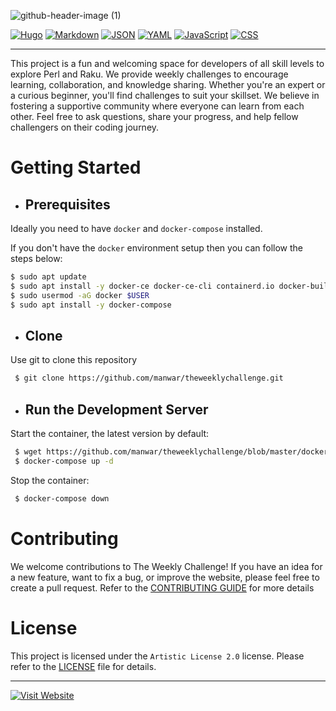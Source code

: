 ![github-header-image (1)](https://theweeklychallenge.org/images/header.png)

[![Hugo](https://img.shields.io/badge/Hugo-FF4088?style=for-the-badge&logo=Hugo&logoColor=white)](https://gohugo.io/) [![Markdown](https://img.shields.io/badge/Markdown-E34F26?style=for-the-badge&logo=Markdown&logoColor=white)](https://daringfireball.net/projects/markdown/) [![JSON](https://img.shields.io/badge/JSON-EDD07A?style=for-the-badge&logo=JSON&logoColor=white)](https://json.org/) [![YAML](https://img.shields.io/badge/YAML-A9B7C6?style=for-the-badge&logo=YAML&logoColor=white)](https://yaml.org/) [![JavaScript](https://img.shields.io/badge/JavaScript-F7DF1E?style=for-the-badge&logo=JavaScript&logoColor=white)](https://developer.mozilla.org/docs/Web/JavaScript) [![CSS](https://img.shields.io/badge/CSS-2EC4B6?style=for-the-badge&logo=CSS3&logoColor=white)](https://developer.mozilla.org/docs/Web/CSS)


---

This project is a fun and welcoming space for developers of all skill levels to explore Perl and Raku. We provide weekly challenges to encourage learning, collaboration, and knowledge sharing. Whether you're an expert or a curious beginner, you'll find challenges to suit your skillset. We believe in fostering a supportive community where everyone can learn from each other. Feel free to ask questions, share your progress, and help fellow challengers on their coding journey.

# Getting Started

 - ## Prerequisites
 Ideally you need to have `docker` and `docker-compose` installed.
 
 If you don't have the `docker` environment setup then you can follow the steps below:

 ```Bash
 $ sudo apt update
 $ sudo apt install -y docker-ce docker-ce-cli containerd.io docker-buildx-plugin docker-compose-plugin
 $ sudo usermod -aG docker $USER
 $ sudo apt install -y docker-compose
 ```

- ## Clone
 Use git to clone this repository
```Bash
 $ git clone https://github.com/manwar/theweeklychallenge.git
```

- ## Run the Development Server
Start the container, the latest version by default:
```Bash
 $ wget https://github.com/manwar/theweeklychallenge/blob/master/docker-compose.yml
 $ docker-compose up -d
```

Stop the container:
```Bash
 $ docker-compose down
```


# Contributing

We welcome contributions to The Weekly Challenge! If you have an idea for a new feature, want to fix a bug, or improve the website, please feel free to create a pull request. Refer to the [CONTRIBUTING GUIDE](CONTRIBUTING.md) for more details

# License

This project is licensed under the `Artistic License 2.0` license. Please refer to the [LICENSE](LICENSE) file for details.

---

[![Visit Website](https://img.shields.io/badge/Visit_Website-brightgreen?style=for-the-badge)](https://theweeklychallenge.org)
